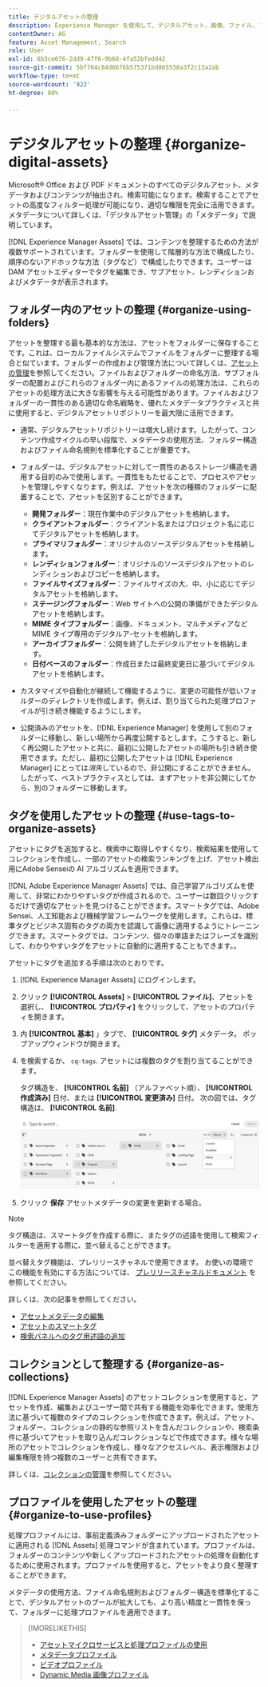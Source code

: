 ```yaml
---
title: デジタルアセットの整理
description: Experience Manager を使用して、デジタルアセット、画像、ファイル、フォルダーなどを整理します。
contentOwner: AG
feature: Asset Management, Search
role: User
exl-id: 6b3ce076-2dd9-47f6-9b68-4fa52bfedd42
source-git-commit: 5bf764c84d6676b575371bd865538a3f2c13a2ab
workflow-type: tm+mt
source-wordcount: '922'
ht-degree: 80%

---
```


# デジタルアセットの整理 {#organize-digital-assets}

Microsoft® Office および PDF ドキュメントのすべてのデジタルアセット、メタデータおよびコンテンツが抽出され、検索可能になります。検索することでアセットの高度なフィルター処理が可能になり、適切な権限を完全に活用できます。メタデータについて詳しくは、「デジタルアセット管理」の「メタデータ」で説明しています。

[!DNL Experience Manager Assets] では、コンテンツを整理するための方法が複数サポートされています。フォルダーを使用して階層的な方法で構成したり、順序のないアドホックな方法（タグなど）で構成したりできます。ユーザーは DAM アセットエディターでタグを編集でき、サブアセット、レンディションおよびメタデータが表示されます。

<!-- Commenting to pull down the existing content before applying changes wrt CQDOC-15930
## Create folders {#create-folders}

When organizing a collection of assets, for example, all *Nature* images, you can create folders to keep them together. You can use folders to categorize and organize your assets. [!DNL Assets] does not require you to organize assets in folders to work better.

>[!NOTE]
>
>Sharing an Assets folder (in Marketing Cloud) of the type `sling:OrderedFolder`, is not supported. If you want to share a folder, do not select Ordered when creating a folder.

1. Navigate to the place in your digital assets folder where you want to create a new folder.
1. In the menu, click **[!UICONTROL Create]**. Select **[!UICONTROL New Folder]**.
1. In the **[!UICONTROL Title]** field, provide a folder name. By default, DAM uses the title that you provided as the folder name. Once the folder is created, you can override the default and specify another folder name.
1. Click **[!UICONTROL Create]**. Your folder is displayed in the digital assets folder.

## Add CUG properties to folders {#add-cug-properties-to-folders}

You can limit who can access certain folders in Assets by making the folder part of a closed user group (CUG). To make a folder part of a CUG:

1. In Assets, right-click the folder you want to add closed user group properties for and select **Properties**.  
1. Click the **CUG** tab.
1. Select the **Enabled** check box to make the folder and its assets available only to a closed user group.  
1. Browse to the login page, if there is one, to add that information. Add admitted groups by clicking **Add item**. If necessary, add the realm. Click **OK** to save your changes.

## Use tags to organize assets {#use-tags-to-organize-assets}

You can use folders or tags or both to organize assets. Adding tags to assets makes them more easy to retrieve during a search. To add tags to an asset, follow these steps:

1. In the Digital Asset Manager, double-click the asset to open it.
1. In the **Tags** area, open the menu to reveal the available tags. Select tags as appropriate. To delete a tag, hover the pointer over the tag and click `X` to delete it.
1. Click **Save** to save any tags you added.

Date24/08/2021
-->

## フォルダー内のアセットの整理 {#organize-using-folders}

アセットを整理する最も基本的な方法は、アセットをフォルダーに保存することです。これは、ローカルファイルシステムでファイルをフォルダーに整理する場合と似ています。フォルダーの作成および管理方法について詳しくは、[アセットの管理](manage-digital-assets.md)を参照してください。ファイルおよびフォルダーの命名方法、サブフォルダーの配置およびこれらのフォルダー内にあるファイルの処理方法は、これらのアセットの処理方法に大きな影響を与える可能性があります。ファイルおよびフォルダーの一貫性のある適切な命名戦略を、優れたメタデータプラクティスと共に使用すると、デジタルアセットリポジトリーを最大限に活用できます。

* 通常、デジタルアセットリポジトリーは増大し続けます。したがって、コンテンツ作成サイクルの早い段階で、メタデータの使用方法、フォルダー構造およびファイル命名規則を標準化することが重要です。
* フォルダーは、デジタルアセットに対して一貫性のあるストレージ構造を適用する目的のみで使用します。一貫性をもたせることで、プロセスやアセットを管理しやすくなります。例えば、アセットを次の種類のフォルダーに配置することで、アセットを区別することができます。

   * **開発フォルダー**：現在作業中のデジタルアセットを格納します。
   * **クライアントフォルダー**：クライアント名またはプロジェクト名に応じてデジタルアセットを格納します。
   * **プライマリフォルダー**：オリジナルのソースデジタルアセットを格納します。
   * **レンディションフォルダー**：オリジナルのソースデジタルアセットのレンディションおよびコピーを格納します。
   * **ファイルサイズフォルダー**：ファイルサイズの大、中、小に応じてデジタルアセットを格納します。
   * **ステージングフォルダー**：Web サイトへの公開の準備ができたデジタルアセットを格納します。
   * **MIME タイプフォルダー**：画像、ドキュメント、マルチメディアなど MIME タイプ専用のデジタルア-セットを格納します。
   * **アーカイブフォルダー**：公開を終了したデジタルアセットを格納します。
   * **日付ベースのフォルダー**：作成日または最終変更日に基づいてデジタルアセットを格納します。

* カスタマイズや自動化が継続して機能するように、変更の可能性が低いフォルダーのディレクトリを作成します。例えば、割り当てられた処理プロファイルが引き続き機能するようにします。
* 公開済みのアセットを、[!DNL Experience Manager] を使用して別のフォルダーに移動し、新しい場所から再度公開するとします。こうすると、新しく再公開したアセットと共に、最初に公開したアセットの場所も引き続き使用できます。ただし、最初に公開したアセットは [!DNL Experience Manager] にとっては&#x200B;*消失*&#x200B;しているので、非公開にすることができません。したがって、ベストプラクティスとしては、まずアセットを非公開にしてから、別のフォルダーに移動します。

## タグを使用したアセットの整理 {#use-tags-to-organize-assets}

アセットにタグを追加すると、検索中に取得しやすくなり、検索結果を使用してコレクションを作成し、一部のアセットの検索ランキングを上げ、アセット検出用にAdobe Senseiの AI アルゴリズムを適用できます。

[!DNL Adobe Experience Manager Assets] では、自己学習アルゴリズムを使用して、非常にわかりやすいタグが作成されるので、ユーザーは数回クリックするだけで適切なアセットを見つけることができます。スマートタグでは、Adobe Sensei、人工知能および機械学習フレームワークを使用します。これらは、標準タグとビジネス固有のタグの両方を認識して画像に適用するようにトレーニングできます。スマートタグでは、コンテンツ、個々の単語またはフレーズを識別して、わかりやすいタグをアセットに自動的に適用することもできます。。

アセットにタグを追加する手順は次のとおりです。

1. [!DNL Experience Manager Assets] にログインします。
1. クリック **[!UICONTROL Assets]** > **[!UICONTROL ファイル]**、アセットを選択し、 **[!UICONTROL プロパティ]** をクリックして、アセットのプロパティを開きます。
1. 内 **[!UICONTROL 基本]** 」タブで、 **[!UICONTROL タグ]** メタデータ。 ポップアップウィンドウが開きます。
1. を検索するか、 `cq-tags`. アセットには複数のタグを割り当てることができます。

   タグ構造を、 **[!UICONTROL 名前]** （アルファベット順）、 **[!UICONTROL 作成済み]** 日付、または **[!UICONTROL 変更済み]** 日付。 次の図では、タグ構造は、 **[!UICONTROL 名前]**.

   ![add-tags](assets/add-tags-to-asset.png)

1. クリック **保存** アセットメタデータの変更を更新する場合。

>[!NOTE]
>
>タグ構造は、スマートタグを作成する際に、またタグの述語を使用して検索フィルターを適用する際に、並べ替えることができます。
>
>並べ替えタグ機能は、プレリリースチャネルで使用できます。 お使いの環境でこの機能を有効にする方法については、 [プレリリースチャネルドキュメント](/help/release-notes/prerelease.md#enable-prerelease) を参照してください。

詳しくは、次の記事を参照してください。

* [アセットメタデータの編集](meta-edit.md)
* [アセットのスマートタグ](smart-tags.md)
* [検索パネルへのタグ用述語の追加](/help/assets/search-facets.md/#adding-a-tags-predicate)

## コレクションとして整理する {#organize-as-collections}

[!DNL Experience Manager Assets] のアセットコレクションを使用すると、アセットを作成、編集およびユーザー間で共有する機能を効率化できます。使用方法に基づいて複数のタイプのコレクションを作成できます。例えば、アセット、フォルダー、コレクションの静的な参照リストを含んだコレクションや、検索条件に基づいてアセットを取り込んだコレクションなどで作成できます。様々な場所のアセットでコレクションを作成し、様々なアクセスレベル、表示権限および編集権限を持つ複数のユーザーと共有できます。

詳しくは、[コレクションの管理](manage-collections.md)を参照してください。


## プロファイルを使用したアセットの整理 {#organize-to-use-profiles}

処理プロファイルには、事前定義済みフォルダーにアップロードされたアセットに適用される [!DNL Assets] 処理コマンドが含まれています。プロファイルは、フォルダーのコンテンツや新しくアップロードされたアセットの処理を自動化するために使用されます。プロファイルを使用すると、アセットをより良く整理することができます。

メタデータの使用方法、ファイル命名規則およびフォルダー構造を標準化することで、デジタルアセットのプールが拡大しても、より高い精度と一貫性を保って、フォルダーに処理プロファイルを適用できます。

>[!MORELIKETHIS]
>
>* [アセットマイクロサービスと処理プロファイルの使用](asset-microservices-configure-and-use.md)
>* [メタデータプロファイル](metadata-profiles.md)
>* [ビデオプロファイル](/help/assets/dynamic-media/video-profiles.md)
>* [Dynamic Media 画像プロファイル](/help/assets/dynamic-media/image-profiles.md)


